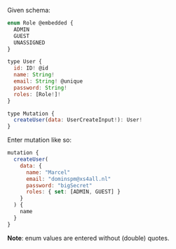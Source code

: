 Given schema:
```js
enum Role @embedded {
  ADMIN
  GUEST
  UNASSIGNED
}

type User {
  id: ID! @id
  name: String!
  email: String! @unique
  password: String!
  roles: [Role!]!
}

type Mutation {
  createUser(data: UserCreateInput!): User!
}
```
Enter mutation like so:
```js
mutation {
  createUser(
    data: {
      name: "Marcel"
      email: "dominspm@xs4all.nl"
      password: "bigSecret"
      roles: { set: [ADMIN, GUEST] }
    }
  ) {
    name
  }
}

```
**Note**: enum values are entered without (double) quotes.
